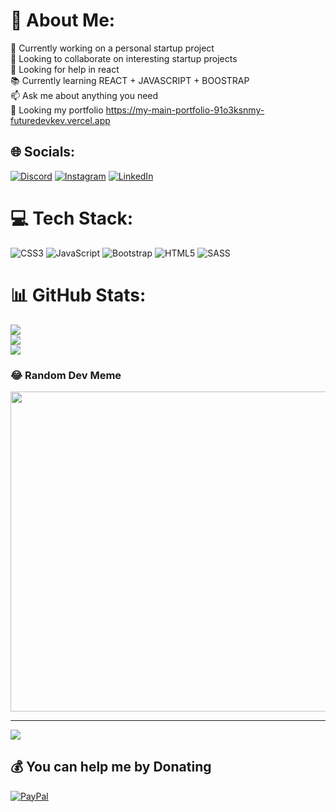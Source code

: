 # 💫 About Me:
👋 Currently working on a personal startup project<br>👀 Looking to collaborate on interesting startup projects<br>🌱 Looking for help in react<br>📚 Currently learning REACT + JAVASCRIPT + BOOSTRAP<br>📫 Ask me about anything you need<br> 🖤 Looking my portfolio https://my-main-portfolio-91o3ksnmy-futuredevkev.vercel.app


## 🌐 Socials:
[![Discord](https://img.shields.io/badge/Discord-%237289DA.svg?logo=discord&logoColor=white)](https://discord.gg/kiviin#7487) [![Instagram](https://img.shields.io/badge/Instagram-%23E4405F.svg?logo=Instagram&logoColor=white)](https://instagram.com/keb.iiii) [![LinkedIn](https://img.shields.io/badge/LinkedIn-%230077B5.svg?logo=linkedin&logoColor=white)](https://linkedin.com/in/kevin-moreira-aba3a0270) 

# 💻 Tech Stack:
![CSS3](https://img.shields.io/badge/css3-%231572B6.svg?style=for-the-badge&logo=css3&logoColor=white) ![JavaScript](https://img.shields.io/badge/javascript-%23323330.svg?style=for-the-badge&logo=javascript&logoColor=%23F7DF1E) ![Bootstrap](https://img.shields.io/badge/bootstrap-%23563D7C.svg?style=for-the-badge&logo=bootstrap&logoColor=white) ![HTML5](https://img.shields.io/badge/html5-%23E34F26.svg?style=for-the-badge&logo=html5&logoColor=white) ![SASS](https://img.shields.io/badge/SASS-hotpink.svg?style=for-the-badge&logo=SASS&logoColor=white)
# 📊 GitHub Stats:
![](https://github-readme-stats.vercel.app/api?username=Futuredevkev&theme=dracula&hide_border=true&include_all_commits=false&count_private=false)<br/>
![](https://github-readme-streak-stats.herokuapp.com/?user=Futuredevkev&theme=dracula&hide_border=true)<br/>
![](https://github-readme-stats.vercel.app/api/top-langs/?username=Futuredevkev&theme=dracula&hide_border=true&include_all_commits=false&count_private=false&layout=compact)

### 😂 Random Dev Meme
<img src="https://rm.up.railway.app/" width="512px"/>

---
[![](https://visitcount.itsvg.in/api?id=Futuredevkev&icon=0&color=4)](https://visitcount.itsvg.in)

  ## 💰 You can help me by Donating
  [![PayPal](https://img.shields.io/badge/PayPal-00457C?style=for-the-badge&logo=paypal&logoColor=white)](https://paypal.me/KevinNahuelMoreiraGomez) 

  
<!-- Proudly created with GPRM ( https://gprm.itsvg.in ) -->
